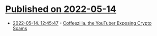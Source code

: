 # [Published on 2022-05-14](index.md)

* [2022-05-14, 12:45:47](https://news.ycombinator.com/item?id=31377405) - [Coffeezilla, the YouTuber Exposing Crypto Scams](https://www.newyorker.com/news/letter-from-the-southwest/coffeezilla-the-youtuber-exposing-crypto-scams)
